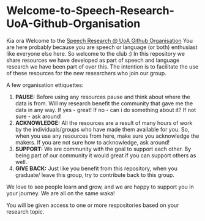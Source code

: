 # Welcome-to-Speech-Research-UoA-Github-Organisation
Kia ora 
Welcome to the [Speech Research @ UoA Github Organisation](https://speechresearch.auckland.ac.nz/)
You are here probably because you are speech or language (or both) enthusiast like everyone else here. So welcome to the club :)
In this repository we share resources we have developed as part of speech and language research we have been part of over this. The intention is to facilitate the use of these resources for the new researchers who join our group.

A few organisation ettiquettes:
1. **PAUSE:** Before using any resources pause and think about where the data is from. Will my research benefit the community that gave me the data in any way. If yes - great! If no - can i do something about it? If not sure - ask around!
3. **ACKNOWLEDGE:** All the resources are a result of many hours of work by the individuals/groups who have made them available for you. So, when you use any resources from here, make sure you acknowledge the makers. If you are not sure how to acknowledge, ask around!
4. **SUPPORT:** We are community with the goal to support each other. By being part of our community it would great if you can support others as well.
5. **GIVE BACK:** Just like you benefit from this repository, when you graduate/ leave this group, try to contribute back to this group.


We love to see people learn and grow, and we are happy to support you in your journey. We are all on the same waka!

You will be given access to one or more respositories based on your research topic.


